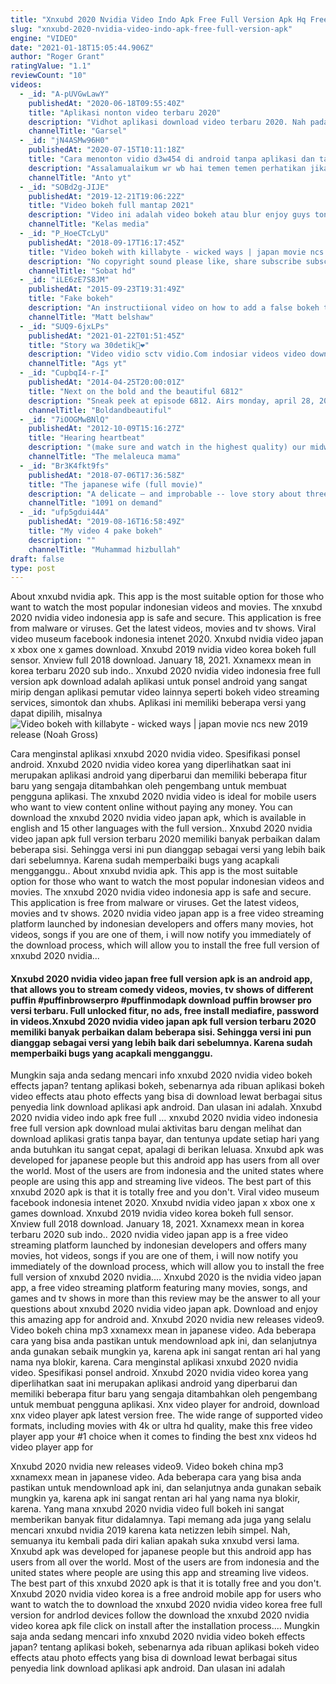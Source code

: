 ```yaml
---
title: "Xnxubd 2020 Nvidia Video Indo Apk Free Full Version Apk Hq Free"
slug: "xnxubd-2020-nvidia-video-indo-apk-free-full-version-apk"
engine: "VIDEO"
date: "2021-01-18T15:05:44.906Z"
author: "Roger Grant"
ratingValue: "1.1"
reviewCount: "10"
videos:
  - _id: "A-pUVGwLawY"
    publishedAt: "2020-06-18T09:55:40Z"
    title: "Aplikasi nonton video terbaru 2020"
    description: "Vidhot aplikasi download video terbaru 2020. Nah pada video kali ini saya akan ngeshare kepada kalian aplikasi tempat nonton video update"
    channelTitle: "Garsel"
  - _id: "jN4ASMw96H0"
    publishedAt: "2020-07-15T10:11:18Z"
    title: "Cara menonton vidio d3w454 di android tanpa aplikasi dan tanpa ribet"
    description: "Assalamualaikum wr wb hai temen temen perhatikan jika sebelum bulan september channel ini tembus angka subscribe 100k saya akan adakan give away"
    channelTitle: "Anto yt"
  - _id: "SOBd2g-JIJE"
    publishedAt: "2019-12-21T19:06:22Z"
    title: "Video bokeh full mantap 2021"
    description: "Video ini adalah video bokeh atau blur enjoy guys tonton habis ya, video nya bagus banget loh!! thanks for watching #videobokeh #bokehvideo."
    channelTitle: "Kelas media"
  - _id: "P_HoeCTcLyU"
    publishedAt: "2018-09-17T16:17:45Z"
    title: "Video bokeh with killabyte - wicked ways | japan movie ncs new 2019 release"
    description: "No copyright sound please like, share subscribe subscribe."
    channelTitle: "Sobat hd"
  - _id: "iLE6zE7S8JM"
    publishedAt: "2015-09-23T19:31:49Z"
    title: "Fake bokeh"
    description: "An instructiional video on how to add a false bokeh to your images #photography #beauty #photoshop."
    channelTitle: "Matt belshaw"
  - _id: "SUQ9-6jxLPs"
    publishedAt: "2021-01-22T01:51:45Z"
    title: "Story wa 30detik🎉❤️"
    description: "Video vidio sctv vidio.Com indosiar videos video downloader video converter vidio.Com mnctv vidio antv video tik tok video hubungan suami istri yang baik dan"
    channelTitle: "Ags yt"
  - _id: "CupbqI4-r-I"
    publishedAt: "2014-04-25T20:00:01Z"
    title: "Next on the bold and the beautiful 6812"
    description: "Sneak peek at episode 6812. Airs monday, april 28, 2014. Check local listings."
    channelTitle: "Boldandbeautiful"
  - _id: "7iOOGMwBNlQ"
    publishedAt: "2012-10-09T15:16:27Z"
    title: "Hearing heartbeat"
    description: "(make sure and watch in the highest quality) our midwife, sherry and her assistant came for our second checkup on 10712. Everything is looking great so far,"
    channelTitle: "The melaleuca mama"
  - _id: "Br3K4fkt9fs"
    publishedAt: "2018-07-06T17:36:58Z"
    title: "The japanese wife (full movie)"
    description: "A delicate – and improbable -- love story about three gentle and shy souls. Snehamoy, a school teacher in the beautiful sunderbans, writes letters to miyage,"
    channelTitle: "1091 on demand"
  - _id: "ufp5gdui44A"
    publishedAt: "2019-08-16T16:58:49Z"
    title: "My video 4 pake bokeh"
    description: ""
    channelTitle: "Muhammad hizbullah"
draft: false
type: post
---
```


About xnxubd nvidia apk. This app is the most suitable option for those who want to watch the most popular indonesian videos and movies. The xnxubd 2020 nvidia video indonesia app is safe and secure. This application is free from malware or viruses. Get the latest videos, movies and tv shows. Viral video museum facebook indonesia intenet 2020. Xnxubd nvidia video japan x xbox one x games download. Xnxubd 2019 nvidia video korea bokeh full sensor. Xnview full 2018 download. January 18, 2021. Xxnamexx mean in korea terbaru 2020 sub indo.. Xnxubd 2020 nvidia video indonesia free full version apk download adalah aplikasi untuk ponsel android yang sangat mirip dengan aplikasi pemutar video lainnya seperti bokeh video streaming services, simontok dan xhubs. Aplikasi ini memiliki beberapa versi yang dapat dipilih, misalnya
![Video bokeh with killabyte - wicked ways | japan movie ncs new 2019 release (Noah Gross)](https://i.ytimg.com/vi/P_HoeCTcLyU/hqdefault.jpg "Video bokeh with killabyte - wicked ways | japan movie ncs new 2019 release (Caroline Morton)")

Cara menginstal aplikasi xnxubd 2020 nvidia video. Spesifikasi ponsel android. Xnxubd 2020 nvidia video korea yang diperlihatkan saat ini merupakan aplikasi android yang diperbarui dan memiliki beberapa fitur baru yang sengaja ditambahkan oleh pengembang untuk membuat pengguna aplikasi. The xnxubd 2020 nvidia video is ideal for mobile users who want to view content online without paying any money. You can download the xnxubd 2020 nvidia video japan apk, which is available in english and 15 other languages with the full version.. Xnxubd 2020 nvidia video japan apk full version terbaru 2020 memiliki banyak perbaikan dalam beberapa sisi. Sehingga versi ini pun dianggap sebagai versi yang lebih baik dari sebelumnya. Karena sudah memperbaiki bugs yang acapkali mengganggu.. About xnxubd nvidia apk. This app is the most suitable option for those who want to watch the most popular indonesian videos and movies. The xnxubd 2020 nvidia video indonesia app is safe and secure. This application is free from malware or viruses. Get the latest videos, movies and tv shows. 2020 nvidia video japan app is a free video streaming platform launched by indonesian developers and offers many movies, hot videos, songs if you are one of them, i will now notify you immediately of the download process, which will allow you to install the free full version of xnxubd 2020 nvidia...
<!--inArticleAds-->

<!--galleryOne-->

#### Xnxubd 2020 nvidia video japan free full version apk is an android app, that allows you to stream comedy videos, movies, tv shows of different puffin #puffinbrowserpro #puffinmodapk download puffin browser pro versi terbaru. Full unlocked fitur, no ads, free install mediafire, password in videos.Xnxubd 2020 nvidia video japan apk full version terbaru 2020 memiliki banyak perbaikan dalam beberapa sisi. Sehingga versi ini pun dianggap sebagai versi yang lebih baik dari sebelumnya. Karena sudah memperbaiki bugs yang acapkali mengganggu.
<!--inArticleAds-->

<!--galleryTwo-->

Mungkin saja anda sedang mencari info xnxubd 2020 nvidia video bokeh effects japan? tentang aplikasi bokeh, sebenarnya ada ribuan aplikasi bokeh video effects atau photo effects yang bisa di download lewat berbagai situs penyedia link download aplikasi apk android. Dan ulasan ini adalah. Xnxubd 2020 nvidia video indo apk free full … xnxubd 2020 nvidia video indonesia free full version apk download mulai aktivitas baru dengan melihat dan download aplikasi gratis tanpa bayar, dan tentunya update setiap hari yang anda butuhkan itu sangat cepat, apalagi di berikan leluasa. Xnxubd apk was developed for japanese people but this android app has users from all over the world. Most of the users are from indonesia and the united states where people are using this app and streaming live videos. The best part of this xnxubd 2020 apk is that it is totally free and you don&#39;t. Viral video museum facebook indonesia intenet 2020. Xnxubd nvidia video japan x xbox one x games download. Xnxubd 2019 nvidia video korea bokeh full sensor. Xnview full 2018 download. January 18, 2021. Xxnamexx mean in korea terbaru 2020 sub indo.. 2020 nvidia video japan app is a free video streaming platform launched by indonesian developers and offers many movies, hot videos, songs if you are one of them, i will now notify you immediately of the download process, which will allow you to install the free full version of xnxubd 2020 nvidia.... Xnxubd 2020 is the nvidia video japan app, a free video streaming platform featuring many movies, songs, and games and tv shows in more than this review may be the answer to all your questions about xnxubd 2020 nvidia video japan apk. Download and enjoy this amazing app for android and. Xnxubd 2020 nvidia new releases video9. Video bokeh china mp3 xxnamexx mean in japanese video. Ada beberapa cara yang bisa anda pastikan untuk mendownload apk ini, dan selanjutnya anda gunakan sebaik mungkin ya, karena apk ini sangat rentan ari hal yang nama nya blokir, karena. Cara menginstal aplikasi xnxubd 2020 nvidia video. Spesifikasi ponsel android. Xnxubd 2020 nvidia video korea yang diperlihatkan saat ini merupakan aplikasi android yang diperbarui dan memiliki beberapa fitur baru yang sengaja ditambahkan oleh pengembang untuk membuat pengguna aplikasi. Xnx video player for android, download xnx video player apk latest version free. The wide range of supported video formats, including movies with 4k or ultra hd quality, make this free video player app your #1 choice when it comes to finding the best xnx videos hd video player app for
<!--galleryThree-->

Xnxubd 2020 nvidia new releases video9. Video bokeh china mp3 xxnamexx mean in japanese video. Ada beberapa cara yang bisa anda pastikan untuk mendownload apk ini, dan selanjutnya anda gunakan sebaik mungkin ya, karena apk ini sangat rentan ari hal yang nama nya blokir, karena. Yang mana xnxubd 2020 nvidia video full bokeh ini sangat memberikan banyak fitur didalamnya. Tapi memang ada juga yang selalu mencari xnxubd nvidia 2019 karena kata netizzen lebih simpel. Nah, semuanya itu kembali pada diri kalian apakah suka xnxubd versi lama. Xnxubd apk was developed for japanese people but this android app has users from all over the world. Most of the users are from indonesia and the united states where people are using this app and streaming live videos. The best part of this xnxubd 2020 apk is that it is totally free and you don&#39;t. Xnxubd 2020 nvidia video korea is a free android mobile app for users who want to watch the to download the xnxubd 2020 nvidia video korea free full version for andrIod devices follow the download the xnxubd 2020 nvidia video korea apk file click on install after the installation process.... Mungkin saja anda sedang mencari info xnxubd 2020 nvidia video bokeh effects japan? tentang aplikasi bokeh, sebenarnya ada ribuan aplikasi bokeh video effects atau photo effects yang bisa di download lewat berbagai situs penyedia link download aplikasi apk android. Dan ulasan ini adalah